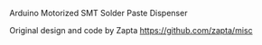 Arduino Motorized SMT Solder Paste Dispenser

Original design and code by Zapta
https://github.com/zapta/misc

